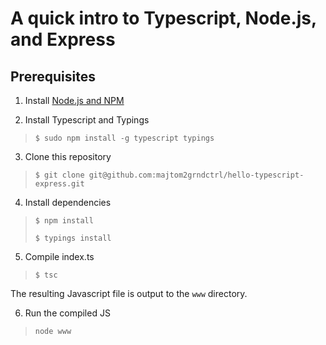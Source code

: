 # A quick intro to Typescript, Node.js, and Express

## Prerequisites

1. Install [Node.js and NPM](https://nodejs.org)

2. Install Typescript and Typings

> `$ sudo npm install -g typescript typings`

3. Clone this repository

> `$ git clone git@github.com:majtom2grndctrl/hello-typescript-express.git`

4. Install dependencies

> `$ npm install`
>
> `$ typings install`

5. Compile index.ts

> `$ tsc`

The resulting Javascript file is output to the `www` directory.

6. Run the compiled JS

> `node www`
